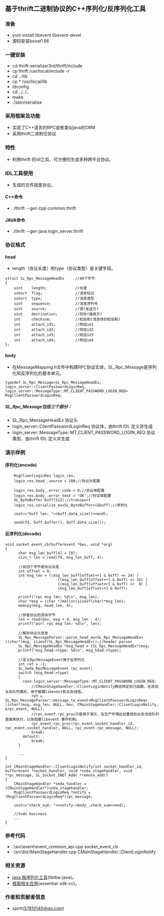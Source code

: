 

## 基于thrift二进制协议的C++序列化/反序列化工具

### 准备

- yum install libevent libevent-devel
- 源码安装boost1.66

### 一键安装

- cd thrift-serialize/3rd/thrift/include
- cp thrift /usr/local/include -r
- cd ../lib
- cp * /usr/local/lib
- ldconfig
- cd ../../..
- make 
- ./sbin/serialize



### 采用框架及功能

- 实现了C++语言的RPC或者类似java的ORM
- 采用thrift二进制位协议


### 特性

- 利用thrift 的idl工具，可方便的生成多种跨平台协议。


### IDL工具使用

- 生成的文件就是协议。

#### C++命令
- ./thrift --gen cpp common.thrift 

#### JAVA命令
- ./thrift --gen java login_server.thrift


### 协议格式

#### head

- length（协议长度）和type（协议类型）是关键字段。


```
struct SL_Rpc_MessageHeadEx     //40个字节
{
    uint    length;             //长度
    ushort  flag;               //消息标记
    ushort  type;               //消息类型
    uint    sequence;           //消息序列号
    uint    source;             //源(发送方)
    uint    destination;        //目标(接收方)
    int     checksum;           //检验和(消息体的检验和)
    int     attach_id1;         //附加id1
    int     attach_id2;         //附加id2
    int     attach_id3;         //附加id3
    int     attach_id4;         //附加id4
};
```

#### body

- 在MessageMapping.h文件中构建RPC协议实体，SL_Rpc_Message是序列化和反序列化的基本单元。

```
typedef SL_Rpc_Message<SL_Rpc_MessageHeadEx, login_server::ClientPasswordLoginReq, login_server::MessageType::MT_CLIENT_PASSWORD_LOGIN_REQ> MsgClientPasswordLoginReq;
```

##### SL_Rpc_Message包括三个部分：

- SL_Rpc_MessageHeadEx 协议头
- login_server::ClientPasswordLoginReq 协议体，由thrift IDL 定义并生成
- login_server::MessageType::MT_CLIENT_PASSWORD_LOGIN_REQ 协议类型，由thrift IDL 定义并生成


### 演示样例

#### 序列化(encode)


```
	MsgClientLoginRes login_res;
	login_res.head_.source = 100;//协议头配置
	
	login_res.body_.error_code = 0;//协议体配置
	login_res.body_.error_text = "OK";//协议体配置
	SL_ByteBuffer buff(512);//transport
	login_res.serialize_ex<SL_ByteBuffer>(&buff);//序列化

	cout<<"buff len: "<<buff.data_size()<<endl;
	
	send(fd, buff.buffer(), buff.data_size());
```


#### 反序列化(decode)


```
void socket_event_cb(bufferevent *bev, void *arg) 
{
	  char msg_len_buff[4] = {0};  
	  size_t len = read(fd, msg_len_buff, 4);
	  
	  //前四个字节是协议长度
	  int offset = 0;
 	  int msg_len = ((msg_len_buff[offset++] & 0xff) << 24) |
			      		((msg_len_buff[offset++] & 0xff) << 16) |
			      		((msg_len_buff[offset++] & 0xff) <<  8) |
			      		(msg_len_buff[offset++] & 0xff);
						
	  printf("rpc msg len: %d\n", msg_len);
	  char *msg = (char *)malloc(sizeof(char)*msg_len);
	  memcpy(msg, head_len, 4);
	  
	  //获取协议的其余字节
	  len = read(bev, msg + 4, msg_len - 4);
	  printf("purl rpc msg len: %d\n", len); 
	  
	  //解析协议头信息
	  SL_Rpc_MessageParser::parse_head_ex<SL_Rpc_MessageHeadEx>((char*)msg, sizeof(SL_Rpc_MessageHeadEx));//header parser
	  SL_Rpc_MessageHeadEx *msg_head = (SL_Rpc_MessageHeadEx*)msg;
	  printf("msg_head->type: %d\n", msg_head->type);
	  
	  //定义RpcMessageEvent用于反序列化
	  int ret = -1;
	  SL_Seda_RpcMessageEvent rpc_event;
 	  switch (msg_head->type)
	  {
		case login_server::MessageType::MT_CLIENT_PASSWORD_LOGIN_REQ:
		    //CMainStageHandler::ClientLoginNotify静态绑定执行函数，在添加业务队列情形，用于解耦libevent和业务线程。
			ret = SL_Rpc_MessageParser::message_to_event<MsgClientPasswordLoginReq>((char*)msg, msg_len, NULL, bev, CMainStageHandler::ClientLoginNotify, &rpc_event, NULL);
			//rpc_event.rpc_proc只是用于演示，在生产环境此处要放到业务消息队列里面来执行，以免阻塞libevent 事件机制。
			rpc_event.rpc_proc(rpc_event.socket_handler_id, rpc_event.socket_handler, NULL, rpc_event.rpc_message, NULL);
			break;
		default:
			break;
	  }
	  
	  ...
}
```

```
int CMainStageHandler::ClientLoginNotify(int socket_handler_id, bufferevent *socket_handler, void *seda_stagehandler, void *rpc_message, SL_Socket_INET_Addr *remote_addr)
{
	CMainStageHandler *seda_handler = (CMainStageHandler*)seda_stagehandler;
	MsgClientPasswordLoginReq *notify = (MsgClientPasswordLoginReq*)rpc_message;

	cout<<"check_sum: "<<notify->body_.check_sum<<endl;
	
	//todo business
	...
}
```

### 参考代码

- .\src\event\event_common_api.cpp socket_event_cb
- .\src\biz\MainStageHandler.cpp CMainStageHandler::ClientLoginNotify


### 相关资源

- [java 版序列化工具](https://github.com/wanghuan578/libtba-java)(libtba-java)。
- [框架相关应用](https://github.com/wanghuan578/essential-sdk/tree/master/cc)(essential-sdk-cc)。



### 作者和贡献者信息


- spirit(57810140@qq.com)

